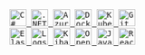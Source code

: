 <kbd>
  <a href="https://learn.microsoft.com/en-us/dotnet/csharp/">
    <img src="https://cdn.jsdelivr.net/gh/devicons/devicon/icons/csharp/csharp-original.svg" width="30" alt="C#">
  </a>
</kbd>
<kbd>
  <a href="https://dotnet.microsoft.com/">
    <img src="https://cdn.jsdelivr.net/gh/devicons/devicon/icons/dot-net/dot-net-original.svg" width="30" alt=".NET">
  </a>
</kbd>
<kbd>
  <a href="https://azure.microsoft.com/">
    <img src="https://cdn.jsdelivr.net/gh/devicons/devicon/icons/azure/azure-original.svg" width="30" alt="Azure">
  </a>
</kbd>
<kbd>
  <a href="https://www.docker.com/">
    <img src="https://cdn.jsdelivr.net/gh/devicons/devicon/icons/docker/docker-original.svg" width="30" alt="Docker">
  </a>
</kbd>
<kbd>
  <a href="https://kubernetes.io/">
    <img src="https://cdn.jsdelivr.net/gh/devicons/devicon/icons/kubernetes/kubernetes-plain.svg" width="30" alt="Kubernetes">
  </a>
</kbd>
<kbd>
  <a href="https://git-scm.com/">
    <img src="https://cdn.jsdelivr.net/gh/devicons/devicon/icons/git/git-original.svg" width="30" alt="Git">
  </a>
</kbd>
<br>
<kbd>
  <a href="https://www.elastic.co/what-is/elk-stack">
    <img src="https://cdn.jsdelivr.net/gh/devicons/devicon/icons/elasticsearch/elasticsearch-original.svg" width="30" alt="ElasticSearch">
  </a>
</kbd>
<kbd>
  <a href="https://www.elastic.co/logstash/">
    <img src="https://cdn.jsdelivr.net/gh/devicons/devicon/icons/logstash/logstash-original.svg" width="30" alt="Logstash">
  </a>
</kbd>
<kbd>
  <a href="https://www.elastic.co/kibana/">
    <img src="https://cdn.jsdelivr.net/gh/devicons/devicon/icons/kibana/kibana-original.svg" width="30" alt="Kibana">
  </a>
</kbd>
<kbd>
  <a href="https://opentelemetry.io/">
    <img src="https://cdn.jsdelivr.net/gh/devicons/devicon/icons/opentelemetry/opentelemetry-original.svg" width="30" alt="OpenTelemetry">
  </a>
</kbd>
<kbd>
  <a href="https://developer.mozilla.org/en-US/docs/Web/JavaScript">
    <img src="https://cdn.jsdelivr.net/gh/devicons/devicon/icons/javascript/javascript-original.svg" width="30" alt="JavaScript">
  </a>
</kbd>
<kbd>
  <a href="https://react.dev/">
    <img src="https://cdn.jsdelivr.net/gh/devicons/devicon/icons/react/react-original.svg" width="30" alt="React">
  </a>
</kbd>